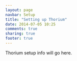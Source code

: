 ```yaml
---
layout: page
navbar: Setup
title: "Setting up Thorium"
date: 2014-07-05 10:25
comments: true
sharing: true
footer: true
---
```


Thorium setup info will go here.